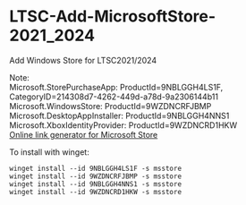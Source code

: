 # LTSC-Add-MicrosoftStore-2021_2024
Add Windows Store for LTSC2021/2024

Note:  
Microsoft.StorePurchaseApp: ProductId=9NBLGGH4LS1F, CategoryID=214308d7-4262-449d-a78d-9a2306144b11  
Microsoft.WindowsStore: ProductId=9WZDNCRFJBMP  
Microsoft.DesktopAppInstaller: ProductId=9NBLGGH4NNS1  
Microsoft.XboxIdentityProvider: ProductId=9WZDNCRD1HKW  
[Online link generator for Microsoft Store](https://store.rg-adguard.net/)

To install with winget:
```
winget install --id 9NBLGGH4LS1F -s msstore
winget install --id 9WZDNCRFJBMP -s msstore
winget install --id 9NBLGGH4NNS1 -s msstore
winget install --id 9WZDNCRD1HKW -s msstore
```
